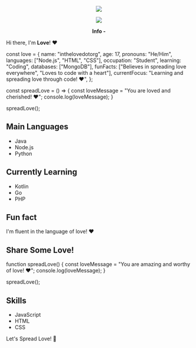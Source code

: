 <p align="center">
    <img src="YOUR_IMAGE_URL" />
</p>

<p align="center">
   <a href="YOUR_DISCORD_PROFILE_LINK">
      <img src="https://lanyard.cnrad.dev/api/YOUR_DISCORD_USER_ID?theme=dark&animated=true" />
   </a>
</p>

<p align="center"><b>Info -</b></p>

Hi there, I'm **Love**! ❤️

const love = {
    name: "inthelovedotorg",
    age: 17,
    pronouns: "He/Him",
    languages: ["Node.js", "HTML", "CSS"],
    occupation: "Student",
    learning: "Coding",
    databases: ["MongoDB"],
    funFacts: ["Believes in spreading love everywhere", "Loves to code with a heart"],
    currentFocus: "Learning and spreading love through code! :heart:",
};

const spreadLove = () => {
    const loveMessage = "You are loved and cherished! :heart:";
    console.log(loveMessage);
}

spreadLove();

## Main Languages
- Java
- Node.js
- Python

## Currently Learning
- Kotlin
- Go
- PHP

## Fun fact
I'm fluent in the language of love! :heart:

## Share Some Love!
function spreadLove() {
    const loveMessage = "You are amazing and worthy of love! ❤️";
    console.log(loveMessage);
}

spreadLove();

## Skills
- JavaScript
- HTML 
- CSS 


Let's Spread Love! 💓

